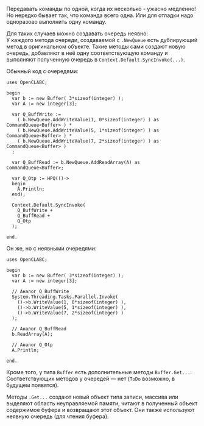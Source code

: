 


Передавать команды по одной, когда их несколько - ужасно медленно!\
Но нередко бывает так, что команда всего одна. Или для отладки надо одноразово выполнить одну команду.

Для таких случаев можно создавать очередь неявно:\
У каждого метода очереди, создаваемой с `.NewQueue` есть дублирующий метод в оригинальном объекте.
Такие методы сами создают новую очередь, добавляют в неё одну соответствующую команду и выполняют полученную очередь в `Context.Default.SyncInvoke(...)`.

Обычный код с очередями:
```
uses OpenCLABC;

begin
  var b := new Buffer( 3*sizeof(integer) );
  var A := new integer[3];
  
  var Q_BuffWrite :=
    ( b.NewQueue.AddWriteValue(1, 0*sizeof(integer) ) as CommandQueue<Buffer> ) *
    ( b.NewQueue.AddWriteValue(5, 1*sizeof(integer) ) as CommandQueue<Buffer> ) *
    ( b.NewQueue.AddWriteValue(7, 2*sizeof(integer) ) as CommandQueue<Buffer> )
  ;
  
  var Q_BuffRead := b.NewQueue.AddReadArray(A) as CommandQueue<Buffer>;
  
  var Q_Otp := HPQ(()->
  begin
    A.Println;
  end);
  
  Context.Default.SyncInvoke(
    Q_BuffWrite +
    Q_BuffRead +
    Q_Otp
  );
  
end.
```
Он же, но с неявными очередями:
```
uses OpenCLABC;

begin
  var b := new Buffer( 3*sizeof(integer) );
  var A := new integer[3];
  
  // Аналог Q_BuffWrite
  System.Threading.Tasks.Parallel.Invoke(
    ()->b.WriteValue(1, 0*sizeof(integer) ),
    ()->b.WriteValue(5, 1*sizeof(integer) ),
    ()->b.WriteValue(7, 2*sizeof(integer) )
  );
  
  // Аналог Q_BuffRead
  b.ReadArray(A);
  
  // Аналог Q_Otp
  A.Println;
  
end.
```

Кроме того, у типа `Buffer` есть дополнительные методы `Buffer.Get...`.
Соответствующих методов у очередей — нет (`ToDo` возможно, в будущем появятся).

Методы `.Get...` создают новый объект типа записи, массива или выделяют область неуправляемой памяти,
читают в полученный объект содержимое буфера и возвращают этот объект.
Они также используют неявную очередь (для чтения буфера).


